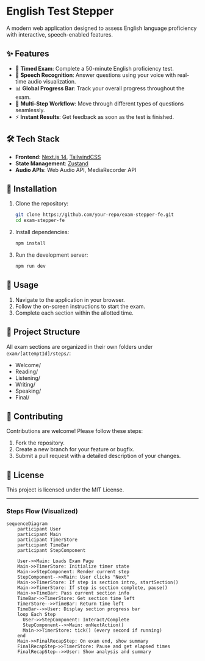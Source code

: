# English Test Stepper

A modern web application designed to assess English language proficiency with interactive, speech-enabled features.

## ✨ Features

- 📝 **Timed Exam**: Complete a 50-minute English proficiency test.
- 🎤 **Speech Recognition**: Answer questions using your voice with real-time audio visualization.
- 📊 **Global Progress Bar**: Track your overall progress throughout the exam.
- 🔄 **Multi-Step Workflow**: Move through different types of questions seamlessly.
- ⚡ **Instant Results**: Get feedback as soon as the test is finished.

## 🛠️ Tech Stack

- **Frontend**: [Next.js 14](https://nextjs.org/), [TailwindCSS](https://tailwindcss.com/)
- **State Management**: [Zustand](https://zustand.docs.pmnd.rs/)
- **Audio APIs**: Web Audio API, MediaRecorder API

## 🚀 Installation

1. Clone the repository:
   ```bash
   git clone https://github.com/your-repo/exam-stepper-fe.git
   cd exam-stepper-fe
   ```

2. Install dependencies:
   ```bash
   npm install
   ```

3. Run the development server:
   ```bash
   npm run dev
   ```

## 📖 Usage

1. Navigate to the application in your browser.
2. Follow the on-screen instructions to start the exam.
3. Complete each section within the allotted time.

## 📂 Project Structure

All exam sections are organized in their own folders under `exam/[attemptId]/steps/`:
- Welcome/
- Reading/
- Listening/
- Writing/
- Speaking/
- Final/

## 🤝 Contributing

Contributions are welcome! Please follow these steps:
1. Fork the repository.
2. Create a new branch for your feature or bugfix.
3. Submit a pull request with a detailed description of your changes.

## 📜 License

This project is licensed under the MIT License.

---

### Steps Flow (Visualized)

```mermaid
sequenceDiagram
    participant User
    participant Main
    participant TimerStore
    participant TimeBar
    participant StepComponent

    User->>Main: Loads Exam Page
    Main->>TimerStore: Initialize timer state
    Main->>StepComponent: Render current step
    StepComponent-->>Main: User clicks "Next"
    Main->>TimerStore: If step is section intro, startSection()
    Main->>TimerStore: If step is section complete, pause()
    Main->>TimeBar: Pass current section info
    TimeBar->>TimerStore: Get section time left
    TimerStore-->>TimeBar: Return time left
    TimeBar-->>User: Display section progress bar
    loop Each Step
      User->>StepComponent: Interact/Complete
      StepComponent-->>Main: onNextAction()
      Main->>TimerStore: tick() (every second if running)
    end
    Main->>FinalRecapStep: On exam end, show summary
    FinalRecapStep->>TimerStore: Pause and get elapsed times
    FinalRecapStep-->>User: Show analysis and summary
```